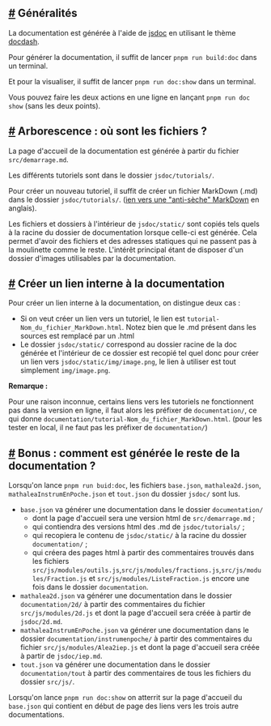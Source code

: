 ## <a id="1" href="#1">#</a> Généralités
La documentation est générée à l'aide de [jsdoc](https://jsdoc.app/index.html) en utilisant le thème [docdash](https://github.com/clenemt/docdash).

Pour générer la documentation, il suffit de lancer `pnpm run build:doc` dans un terminal.

Et pour la visualiser, il suffit de lancer `pnpm run doc:show` dans un terminal.

Vous pouvez faire les deux actions en une ligne en lançant `pnpm run doc show` (sans les deux points).

## <a id="2" href="#2">#</a> Arborescence : où sont les fichiers ?
La page d'accueil de la documentation est générée à partir du fichier `src/demarrage.md`.

Les différents tutoriels sont dans le dossier `jsdoc/tutorials/`.

Pour créer un nouveau tutoriel, il suffit de créer un fichier MarkDown (.md) dans le dossier `jsdoc/tutorials/`. ([ien vers une "anti-sèche" MarkDown](https://www.markdownguide.org/cheat-sheet) en anglais).

Les fichiers et dossiers à l'intérieur de `jsdoc/static/` sont copiés tels quels à la racine du dossier de documentation lorsque celle-ci est générée. Cela permet d'avoir des fichiers et des adresses statiques qui ne passent pas à la moulinette comme le reste. L'intérêt principal étant de disposer d'un dossier d'images utilisables par la documentation.

## <a id="3" href="#3">#</a> Créer un lien interne à la documentation

Pour créer un lien interne à la documentation, on distingue deux cas :
* Si on veut créer un lien vers un tutoriel, le lien est `tutorial-Nom_du_fichier_MarkDown.html`. Notez bien que le .md présent dans les sources est remplacé par un .html
* Le dossier `jsdoc/static/` correspond au dossier racine de la doc générée et l'intérieur de ce dossier est recopié tel quel donc pour créer un lien vers `jsdoc/static/img/image.png`, le lien à utiliser est tout simplement `img/image.png`.

**Remarque :**

Pour une raison inconnue, certains liens vers les tutoriels ne fonctionnent pas dans la version en ligne, il faut alors les préfixer de `documentation/`, ce qui donne `documentation/tutorial-Nom_du_fichier_MarkDown.html`. (pour les tester en local, il ne faut pas les préfixer de `documentation/`)

## <a id="4" href="#4">#</a> Bonus : comment est générée le reste de la documentation ?

Lorsqu'on lance `pnpm run buid:doc`, les fichiers `base.json`, `mathalea2d.json`, `mathaleaInstrumEnPoche.json` et `tout.json` du dossier `jsdoc/` sont lus.
* `base.json` va générer une documentation dans le dossier `documentation/`
    * dont la page d'accueil sera une version html de `src/demarrage.md` ;
    * qui contiendra des versions html des .md de `jsdoc/tutorials/` ;
    * qui recopiera le contenu de `jsdoc/static/` à la racine du dossier `documentation/` ;
    * qui créera des pages html à partir des commentaires trouvés dans les fichiers `src/js/modules/outils.js`,`src/js/modules/fractions.js`,`src/js/modules/Fraction.js` et `src/js/modules/ListeFraction.js` encore une fois dans le dossier `documentation`.
* `mathalea2d.json` va générer une documentation dans le dossier `documentation/2d/` à partir des commentaires du fichier `src/js/modules/2d.js` et dont la page d'accueil sera créée à partir de `jsdoc/2d.md`.
* `mathaleaInstrumEnPoche.json` va générer une documentation dans le dossier `documentation/instrumenpoche/` à partir des commentaires du fichier `src/js/modules/Alea2iep.js` et dont la page d'accueil sera créée à partir de `jsdoc/iep.md`.
* `tout.json` va générer une documentation dans le dossier `documentation/tout` à partir des commentaires de tous les fichiers du dossier `src/js/`.

Lorsqu'on lance `pnpm run doc:show` on atterrit sur la page d'accueil du `base.json` qui contient en début de page des liens vers les trois autre documentations.